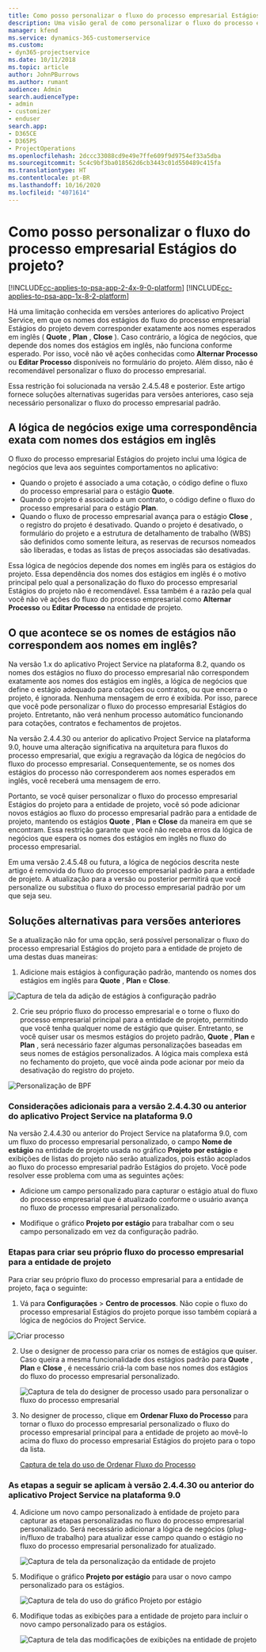 ```yaml
---
title: Como posso personalizar o fluxo do processo empresarial Estágios do projeto?
description: Uma visão geral de como personalizar o fluxo do processo empresarial Estágios do Projeto.
manager: kfend
ms.service: dynamics-365-customerservice
ms.custom:
- dyn365-projectservice
ms.date: 10/11/2018
ms.topic: article
author: JohnPBurrows
ms.author: rumant
audience: Admin
search.audienceType:
- admin
- customizer
- enduser
search.app:
- D365CE
- D365PS
- ProjectOperations
ms.openlocfilehash: 2dccc33088cd9e49e7ffe609f9d9754ef33a5dba
ms.sourcegitcommit: 5c4c9bf3ba018562d6cb3443c01d550489c415fa
ms.translationtype: HT
ms.contentlocale: pt-BR
ms.lasthandoff: 10/16/2020
ms.locfileid: "4071614"
---
```

# <a name="how-do-i-customize-the-project-stages-business-process-flow"></a>Como posso personalizar o fluxo do processo empresarial Estágios do projeto?
[!INCLUDE[cc-applies-to-psa-app-2-4x-9-0-platform](../includes/cc-applies-to-psa-app-2-4x-9-0-platform.md)]
[!INCLUDE[cc-applies-to-psa-app-1x-8-2-platform](../includes/cc-applies-to-psa-app-1x-8-2-platform.md)]

Há uma limitação conhecida em versões anteriores do aplicativo Project Service, em que os nomes dos estágios do fluxo do processo empresarial Estágios do projeto devem corresponder exatamente aos nomes esperados em inglês ( **Quote** , **Plan** , **Close** ). Caso contrário, a lógica de negócios, que depende dos nomes dos estágios em inglês, não funciona conforme esperado. Por isso, você não vê ações conhecidas como **Alternar Processo** ou **Editar Processo** disponíveis no formulário do projeto. Além disso, não é recomendável personalizar o fluxo do processo empresarial. 

Essa restrição foi solucionada na versão 2.4.5.48 e posterior. Este artigo fornece soluções alternativas sugeridas para versões anteriores, caso seja necessário personalizar o fluxo do processo empresarial padrão.  

## <a name="business-logic-requires-an-exact-match-with-english-stage-names"></a>A lógica de negócios exige uma correspondência exata com nomes dos estágios em inglês

O fluxo do processo empresarial Estágios do projeto inclui uma lógica de negócios que leva aos seguintes comportamentos no aplicativo:
- Quando o projeto é associado a uma cotação, o código define o fluxo do processo empresarial para o estágio **Quote**.
- Quando o projeto é associado a um contrato, o código define o fluxo do processo empresarial para o estágio **Plan**.
- Quando o fluxo de processo empresarial avança para o estágio **Close** , o registro do projeto é desativado. Quando o projeto é desativado, o formulário do projeto e a estrutura de detalhamento de trabalho (WBS) são definidos como somente leitura, as reservas de recursos nomeados são liberadas, e todas as listas de preços associadas são desativadas.

Essa lógica de negócios depende dos nomes em inglês para os estágios do projeto. Essa dependência dos nomes dos estágios em inglês é o motivo principal pelo qual a personalização do fluxo do processo empresarial Estágios do projeto não é recomendável. Essa também é a razão pela qual você não vê ações do fluxo do processo empresarial como **Alternar Processo** ou **Editar Processo** na entidade de projeto.

## <a name="what-happens-if-the-stage-names-dont-match-the-english-names"></a>O que acontece se os nomes de estágios não correspondem aos nomes em inglês?

Na versão 1.x do aplicativo Project Service na plataforma 8.2, quando os nomes dos estágios no fluxo do processo empresarial não correspondem exatamente aos nomes dos estágios em inglês, a lógica de negócios que define o estágio adequado para cotações ou contratos, ou que encerra o projeto, é ignorada. Nenhuma mensagem de erro é exibida. Por isso, parece que você pode personalizar o fluxo do processo empresarial Estágios do projeto. Entretanto, não verá nenhum processo automático funcionando para cotações, contratos e fechamentos de projetos.

Na versão 2.4.4.30 ou anterior do aplicativo Project Service na plataforma 9.0, houve uma alteração significativa na arquitetura para fluxos do processo empresarial, que exigiu a regravação da lógica de negócios do fluxo do processo empresarial. Consequentemente, se os nomes dos estágios do processo não corresponderem aos nomes esperados em inglês, você receberá uma mensagem de erro. 

Portanto, se você quiser personalizar o fluxo do processo empresarial Estágios do projeto para a entidade de projeto, você só pode adicionar novos estágios ao fluxo do processo empresarial padrão para a entidade de projeto, mantendo os estágios **Quote** , **Plan** e **Close** da maneira em que se encontram. Essa restrição garante que você não receba erros da lógica de negócios que espera os nomes dos estágios em inglês no fluxo do processo empresarial.

Em uma versão 2.4.5.48 ou futura, a lógica de negócios descrita neste artigo é removida do fluxo do processo empresarial padrão para a entidade de projeto. A atualização para a versão ou posterior permitirá que você personalize ou substitua o fluxo do processo empresarial padrão por um que seja seu. 

## <a name="workarounds-for-earlier-versions"></a>Soluções alternativas para versões anteriores

Se a atualização não for uma opção, será possível personalizar o fluxo do processo empresarial Estágios do projeto para a entidade de projeto de uma destas duas maneiras:

1. Adicione mais estágios à configuração padrão, mantendo os nomes dos estágios em inglês para **Quote** , **Plan** e **Close**.


![Captura de tela da adição de estágios à configuração padrão](media/FAQ-Customize-BPF-1.png)
 
2. Crie seu próprio fluxo do processo empresarial e o torne o fluxo do processo empresarial principal para a entidade de projeto, permitindo que você tenha qualquer nome de estágio que quiser. Entretanto, se você quiser usar os mesmos estágios do projeto padrão, **Quote** , **Plan** e **Plan** , será necessário fazer algumas personalizações baseadas em seus nomes de estágios personalizados. A lógica mais complexa está no fechamento do projeto, que você ainda pode acionar por meio da desativação do registro do projeto.

![Personalização de BPF](media/FAQ-Customize-BPF-2.png)

### <a name="additional-considerations-for-project-service-app-version-24430-or-earlier-on-platform-90"></a>Considerações adicionais para a versão 2.4.4.30 ou anterior do aplicativo Project Service na plataforma 9.0

Na versão 2.4.4.30 ou anterior do Project Service na plataforma 9.0, com um fluxo do processo empresarial personalizado, o campo **Nome de estágio** na entidade de projeto usada no gráfico **Projeto por estágio** e exibições de listas do projeto não serão atualizados, pois estão acoplados ao fluxo do processo empresarial padrão Estágios do projeto. Você pode resolver esse problema com uma as seguintes ações:

- Adicione um campo personalizado para capturar o estágio atual do fluxo do processo empresarial que é atualizado conforme o usuário avança no fluxo de processo empresarial personalizado.

- Modifique o gráfico **Projeto por estágio** para trabalhar com o seu campo personalizado em vez da configuração padrão.

### <a name="steps-to-create-your-own-business-process-flow-for-the-project-entity"></a>Etapas para criar seu próprio fluxo do processo empresarial para a entidade de projeto

Para criar seu próprio fluxo do processo empresarial para a entidade de projeto, faça o seguinte:

1. Vá para **Configurações** > **Centro de processos**. Não copie o fluxo do processo empresarial Estágios do projeto porque isso também copiará a lógica de negócios do Project Service.

  ![Criar processo](media/FAQ-Customize-BPF-3.png)

2. Use o designer de processo para criar os nomes de estágios que quiser. Caso queira a mesma funcionalidade dos estágios padrão para **Quote** , **Plan** e **Close** , é necessário criá-la com base nos nomes dos estágios do fluxo do processo empresarial personalizado.

   ![Captura de tela do designer de processo usado para personalizar o fluxo do processo empresarial](media/FAQ-Customize-BPF-4.png) 

3. No designer de processo, clique em **Ordenar Fluxo do Processo** para tornar o fluxo do processo empresarial personalizado o fluxo do processo empresarial principal para a entidade de projeto ao movê-lo acima do fluxo do processo empresarial Estágios do projeto para o topo da lista.


   [Captura de tela do uso de Ordenar Fluxo do Processo](media/FAQ-Customize-BPF-5-720.png)

### <a name="the-following-steps-apply-to-project-service-app-24430-or-earlier-on-the-90-platform"></a>As etapas a seguir se aplicam à versão 2.4.4.30 ou anterior do aplicativo Project Service na plataforma 9.0

4. Adicione um novo campo personalizado à entidade de projeto para capturar as etapas personalizadas no fluxo do processo empresarial personalizado. Será necessário adicionar a lógica de negócios (plug-in/fluxo de trabalho) para atualizar esse campo quando o estágio no fluxo do processo empresarial personalizado for atualizado.

   ![Captura de tela da personalização da entidade de projeto](media/FAQ-Customize-BPF-6-720.png)

5. Modifique o gráfico **Projeto por estágio** para usar o novo campo personalizado para os estágios.

   ![Captura de tela do uso do gráfico Projeto por estágio](media/FAQ-Customize-BPF-7-720.png)

6. Modifique todas as exibições para a entidade de projeto para incluir o novo campo personalizado para os estágios.

   ![Captura de tela das modificações de exibições na entidade de projeto](media/FAQ-Customize-BPF-8-720.png)

